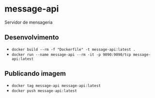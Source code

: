 # message-api

Servidor de mensageria

## Desenvolvimento
- `docker build --rm -f "Dockerfile" -t message-api:latest .`
- `docker run --name message-api --rm -it -p 9090:9090/tcp message-api:latest`

## Publicando imagem
- `docker tag message-api message-api:latest`
- `docker push message-api:latest`